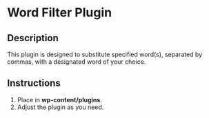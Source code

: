 # Word Filter Plugin

## Description
This plugin is designed to substitute specified word(s), separated by commas, with a designated word of your choice.

## Instructions

 1. Place in **wp-content/plugins**.
 2.  Adjust the plugin as you need.
